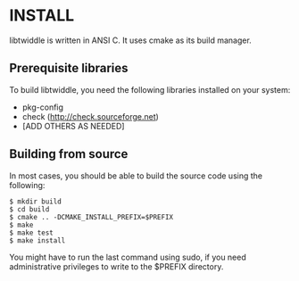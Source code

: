 INSTALL
=======

libtwiddle is written in ANSI C. It uses cmake as its build manager.

Prerequisite libraries
----------------------

To build libtwiddle, you need the following libraries installed on
your system:

  * pkg-config
  * check (http://check.sourceforge.net)
  * [ADD OTHERS AS NEEDED]


Building from source
--------------------

In most cases, you should be able to build the source code using the following:

    $ mkdir build
    $ cd build
    $ cmake .. -DCMAKE_INSTALL_PREFIX=$PREFIX
    $ make
    $ make test
    $ make install

You might have to run the last command using sudo, if you need administrative
privileges to write to the $PREFIX directory.
